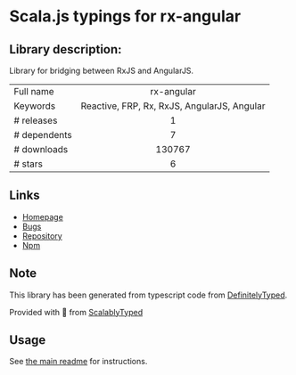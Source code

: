 
# Scala.js typings for rx-angular


## Library description:
Library for bridging between RxJS and AngularJS.

|                    |                 |
| ------------------ | :-------------: |
| Full name          | rx-angular |
| Keywords           | Reactive, FRP, Rx, RxJS, AngularJS, Angular |
| # releases         | 1 |
| # dependents       | 7 |
| # downloads        | 130767 |
| # stars            | 6 |

## Links
- [Homepage](https://github.com/Reactive-Extensions/rx.angular.js)
- [Bugs](https://github.com/Reactive-Extensions/rx.angular.js/issues)
- [Repository](https://github.com/Reactive-Extensions/rx.angular.js)
- [Npm](https://www.npmjs.com/package/rx-angular)
    


## Note
This library has been generated from typescript code from [DefinitelyTyped](https://definitelytyped.org).

Provided with :purple_heart: from [ScalablyTyped](https://github.com/oyvindberg/ScalablyTyped)

## Usage
See [the main readme](../../readme.md) for instructions.


